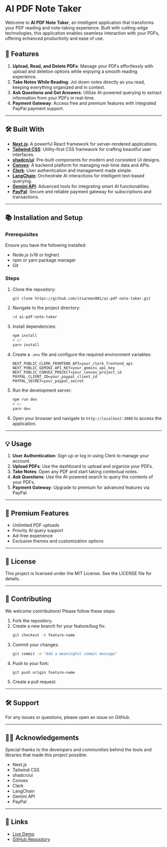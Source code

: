 # AI PDF Note Taker

Welcome to **AI PDF Note Taker**, an intelligent application that transforms your PDF reading and note-taking experience. Built with cutting-edge technologies, this application enables seamless interaction with your PDFs, offering enhanced productivity and ease of use.

## 🚀 Features

1. **Upload, Read, and Delete PDFs**: Manage your PDFs effortlessly with upload and deletion options while enjoying a smooth reading experience.
2. **Take Notes While Reading**: Jot down notes directly as you read, keeping everything organized and in context.
3. **Ask Questions and Get Answers**: Utilize AI-powered querying to extract information from your PDFs in real-time.
4. **Payment Gateway**: Access free and premium features with integrated PayPal payment support.

---

## 🛠️ Built With

- **[Next.js](https://nextjs.org/)**: A powerful React framework for server-rendered applications.
- **[Tailwind CSS](https://tailwindcss.com/)**: Utility-first CSS framework for crafting beautiful user interfaces.
- **[shadcn/ui](https://ui.shadcn.dev/)**: Pre-built components for modern and consistent UI designs.
- **[Convex](https://www.convex.dev/)**: A backend platform for managing real-time data and APIs.
- **[Clerk](https://clerk.dev/)**: User authentication and management made simple.
- **[LangChain](https://langchain.com/)**: Orchestrate AI interactions for intelligent text-based querying.
- **[Gemini API](https://gemini.com/)**: Advanced tools for integrating smart AI functionalities.
- **[PayPal](https://www.paypal.com/)**: Secure and reliable payment gateway for subscriptions and transactions.

---

## 📚 Installation and Setup

### Prerequisites
Ensure you have the following installed:
- Node.js (v16 or higher)
- npm or yarn package manager
- Git

### Steps
1. Clone the repository:
   ```bash
   git clone https://github.com/itsarman001/ai-pdf-note-taker.git
   ```
2. Navigate to the project directory:
   ```bash
   cd ai-pdf-note-taker
   ```
3. Install dependencies:
   ```bash
   npm install
   # or
   yarn install
   ```
4. Create a `.env` file and configure the required environment variables:
   ```env
   NEXT_PUBLIC_CLERK_FRONTEND_API=your_clerk_frontend_api
   NEXT_PUBLIC_GEMINI_API_KEY=your_gemini_api_key
   NEXT_PUBLIC_CONVEX_PROJECT=your_convex_project_id
   PAYPAL_CLIENT_ID=your_paypal_client_id
   PAYPAL_SECRET=your_paypal_secret
   ```
5. Run the development server:
   ```bash
   npm run dev
   # or
   yarn dev
   ```
6. Open your browser and navigate to `http://localhost:3000` to access the application.

---

## 💡 Usage

1. **User Authentication**: Sign up or log in using Clerk to manage your account.
2. **Upload PDFs**: Use the dashboard to upload and organize your PDFs.
3. **Take Notes**: Open any PDF and start taking contextual notes.
4. **Ask Questions**: Use the AI-powered search to query the contents of your PDFs.
5. **Payment Gateway**: Upgrade to premium for advanced features via PayPal.

---

## 🌟 Premium Features

- Unlimited PDF uploads
- Priority AI query support
- Ad-free experience
- Exclusive themes and customization options

---

## 📄 License
This project is licensed under the MIT License. See the LICENSE file for details.

---

## 🤝 Contributing

We welcome contributions! Please follow these steps:
1. Fork the repository.
2. Create a new branch for your feature/bug fix:
   ```bash
   git checkout -b feature-name
   ```
3. Commit your changes:
   ```bash
   git commit -m "Add a meaningful commit message"
   ```
4. Push to your fork:
   ```bash
   git push origin feature-name
   ```
5. Create a pull request.

---

## 🛠️ Support

For any issues or questions, please open an issue on GitHub.

---

## 🧑‍💻 Acknowledgements

Special thanks to the developers and communities behind the tools and libraries that made this project possible:
- Next.js
- Tailwind CSS
- shadcn/ui
- Convex
- Clerk
- LangChain
- Gemini API
- PayPal

---

## 🔗 Links

- [Live Demo]()
- [GitHub Repository](https://github.com/itsarman001/ai-pdf-note-taker)

